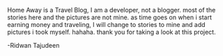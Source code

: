 Home Away is a Travel Blog, I am a developer, not a blogger. most of the stories here and the pictures are not mine. as time goes on when i start earning money and traveling, I will change to stories to mine and add pictures i took myself. hahaha. thank you for taking a look at this project. 

-Ridwan Tajudeen